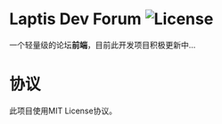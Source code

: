 # Laptis Dev Forum ![License](https://img.shields.io/badge/license-MIT-blue.svg?style=plastic)
一个轻量级的论坛**前端**，目前此开发项目积极更新中...

# 协议
此项目使用MIT License协议。
